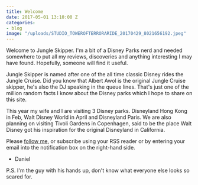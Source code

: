```yaml
---
title: Welcome
date: 2017-05-01 13:10:00 Z
categories:
- blog
image: "/uploads/STUDIO_TOWEROFTERRORARIDE_20170429_8021656192.jpeg"
---
```


Welcome to Jungle Skipper. I'm a bit of a Disney Parks nerd and needed somewhere to put all my reviews, discoveries and anything interesting I may have found. Hopefully, someone will find it useful.

Jungle Skipper is named after one of the all time classic Disney rides the Jungle Cruise. Did you know that Albert Awol is the original Jungle Cruise skipper, he's also the DJ speaking in the queue lines. That's just one of the million random facts I know about the Disney parks which I hope to share on this site.

This year my wife and I are visiting 3 Disney parks. Disneyland Hong Kong in Feb, Walt Disney World in April and Disneyland Paris. We are also planning on visiting Tivoli Gardens in Copenhagen, said to be the place Walt Disney got his inspiration for the original Disneyland in California.

Please [follow me](http://twitter.com/_jungleskipper), or subscribe using your RSS reader or by entering your email into the notification box on the right-hand side.

- Daniel

P.S. I'm the guy with his hands up, don't know what everyone else looks so scared for.